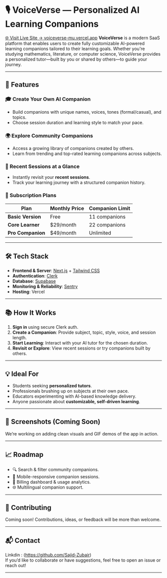 # 🎙️ VoiceVerse — Personalized AI Learning Companions
[🌐 Visit Live Site → voiceverse-mu.vercel.app](https://voiceverse-mu.vercel.app)
**VoiceVerse** is a modern SaaS platform that enables users to create fully customizable AI-powered learning companions tailored to their learning goals. Whether you're studying mathematics, literature, or computer science, VoiceVerse provides a personalized tutor—built by you or shared by others—to guide your journey.

---

## 🚀 Features

### 🎓 Create Your Own AI Companion
- Build companions with unique names, voices, tones (formal/casual), and topics.
- Choose session duration and learning style to match your pace.

### 🌍 Explore Community Companions
- Access a growing library of companions created by others.
- Learn from trending and top-rated learning companions across subjects.

### 🧠 Recent Sessions at a Glance
- Instantly revisit your **recent sessions**.
- Track your learning journey with a structured companion history.

### 🧾 Subscription Plans

| Plan            | Monthly Price | Companion Limit |
|-----------------|----------------|------------------|
| **Basic Version**     | Free          | 11 companions     |
| **Core Learner**      | $29/month     | 22 companions     |
| **Pro Companion**     | $49/month     | Unlimited         |

---

## 🛠️ Tech Stack

- **Frontend & Server**: [Next.js](https://nextjs.org/) + [Tailwind CSS](https://tailwindcss.com/)
- **Authentication**: [Clerk](https://clerk.com/)
- **Database**: [Supabase](https://supabase.com/)
- **Monitoring & Reliability**: [Sentry](https://sentry.io/)
- **Hosting**: Vercel

---

## 📚 How It Works

1. **Sign in** using secure Clerk auth.
2. **Create a Companion**: Provide subject, topic, style, voice, and session length.
3. **Start Learning**: Interact with your AI tutor for the chosen duration.
4. **Revisit or Explore**: View recent sessions or try companions built by others.

---

## 💡 Ideal For

- Students seeking **personalized tutors**.
- Professionals brushing up on subjects at their own pace.
- Educators experimenting with AI-based knowledge delivery.
- Anyone passionate about **customizable, self-driven learning**.

---

## 📸 Screenshots (Coming Soon)

We’re working on adding clean visuals and GIF demos of the app in action.

---

## 📈 Roadmap

- 🔍 Search & filter community companions.
- 📱 Mobile-responsive companion sessions.
- 🧾 Billing dashboard & usage analytics.
- 🌐 Multilingual companion support.

---

## 🙌 Contributing

Coming soon! Contributions, ideas, or feedback will be more than welcome.

---

## 📬 Contact

Linkdin : (https://github.com/Sajid-Zubair)  
If you’d like to collaborate or have suggestions, feel free to open an issue or reach out!

---